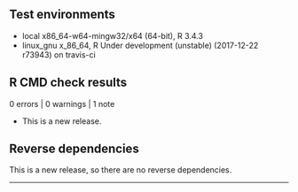 ## Test environments
* local x86_64-w64-mingw32/x64 (64-bit), R 3.4.3
* linux_gnu x_86_64, R Under development (unstable) (2017-12-22 r73943) on travis-ci

## R CMD check results

0 errors | 0 warnings | 1 note

* This is a new release.

## Reverse dependencies

This is a new release, so there are no reverse dependencies.

---
